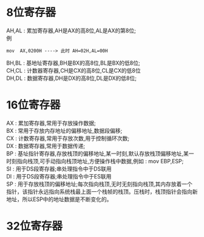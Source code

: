 # 8位寄存器
AH,AL : 累加寄存器,AH是AX的高8位,AL是AX的第8位; <br>
例 <br>
```x86asm
mov  AX,0200H ----> 此时 AH=02H,AL=00H
```
BH,BL : 基地址寄存器,BH是BX的高8位,BL是BX的低8位; <br>
CH,CL : 计数器寄存器,CH是CX的高8位,CL是CX的低8位 <br>
DH,DL : 数据寄存器,DH是DX的高8位,DL是DX的低8位; <br>
# 16位寄存器
AX : 累加寄存器,常用于存放操作数据; <br>
BX : 常用于存放内存地址的偏移地址,数据段偏移; <br>
CX : 计数寄存器,常用于存放次数,用于控制循环次数; <br>
DX : 数据寄存器,常用于数据传递; <br>
BP : 基址指针寄存器,存放栈顶的偏移地址,某一时刻,默认存放栈顶偏移地址,某一时刻指向栈顶,可手动指向栈顶地址,方便操作栈中数据,例如 : mov  EBP,ESP; <br>
SI : 用于DS段寄存器;串处理指令中于DS联用 <br>
DI : 用于DS段寄存器;串处理指令中于ES联用 <br>
SP : 用于存放栈顶的偏移地址;每次指向栈顶,无时无刻指向栈顶,其内存放着一个指针，该指针永远指向系统栈最上面一个栈帧的栈顶。压栈时，栈顶指针会指向新地址，所以ESP中的地址数据是不断变化的。 <br>
# 32位寄存器